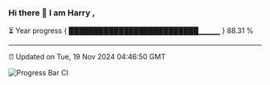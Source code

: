 ### Hi there 👋 I am Harry , 

⏳ Year progress { ██████████████████████████▁▁▁▁ } 88.31 %

---

⏰ Updated on Tue, 19 Nov 2024 04:46:50 GMT

![Progress Bar CI](https://github.com/duykhang68/duykhang68/workflows/Progress%20Bar%20CI/badge.svg)
